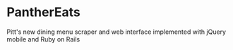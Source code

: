 PantherEats
===========

Pitt's new dining menu scraper and web interface implemented with jQuery mobile and Ruby on Rails